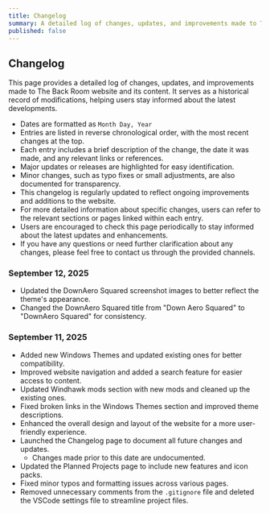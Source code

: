 ```yaml
---
title: Changelog
summary: A detailed log of changes, updates, and improvements made to The Back Room website and its content.
published: false
---
```


## Changelog
This page provides a detailed log of changes, updates, and improvements made to The Back Room website and its content. It serves as a historical record of modifications, helping users stay informed about the latest developments.

- Dates are formatted as `Month Day, Year`
- Entries are listed in reverse chronological order, with the most recent changes at the top.
- Each entry includes a brief description of the change, the date it was made, and any relevant links or references.
- Major updates or releases are highlighted for easy identification.
- Minor changes, such as typo fixes or small adjustments, are also documented for transparency.
- This changelog is regularly updated to reflect ongoing improvements and additions to the website.
- For more detailed information about specific changes, users can refer to the relevant sections or pages linked within each entry.
- Users are encouraged to check this page periodically to stay informed about the latest updates and enhancements.
- If you have any questions or need further clarification about any changes, please feel free to contact us through the provided channels.

### September 12, 2025

- Updated the DownAero Squared screenshot images to better reflect the theme's appearance.
- Changed the DownAero Squared title from "Down Aero Squared" to "DownAero Squared" for consistency.

### September 11, 2025

- Added new Windows Themes and updated existing ones for better compatibility.
- Improved website navigation and added a search feature for easier access to content.
- Updated Windhawk mods section with new mods and cleaned up the existing ones.
- Fixed broken links in the Windows Themes section and improved theme descriptions.
- Enhanced the overall design and layout of the website for a more user-friendly experience.
- Launched the Changelog page to document all future changes and updates.
    - Changes made prior to this date are undocumented.
- Updated the Planned Projects page to include new features and icon packs.
- Fixed minor typos and formatting issues across various pages.
- Removed unnecessary comments from the `.gitignore` file and deleted the VSCode settings file to streamline project files.